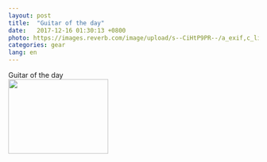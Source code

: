 ```yaml
---
layout: post
title:  "Guitar of the day"
date:   2017-12-16 01:30:13 +0800
photo: https://images.reverb.com/image/upload/s--CiHtP9PR--/a_exif,c_limit,e_unsharp_mask:80,f_auto,fl_progressive,g_south,h_620,q_90,w_620/v1363883758/awnkphwmpcmy3rfdmnwn.jpg
categories: gear
lang: en
---
```

Guitar of the day
<br>
<img src="https://joeweinberg.files.wordpress.com/2015/09/img_0848.jpg" width="201" height="150"/>
